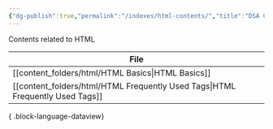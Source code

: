 ```yaml
---
{"dg-publish":true,"permalink":"/indexes/html-contents/","title":"DSA Contents","dgEnableSearch":true,"updated":"2025-06-02T15:45:45.756+05:30"}
---
```


Contents related to HTML
<br>

| File                                                                             |
| -------------------------------------------------------------------------------- |
| [[content_folders/html/HTML Basics\|HTML Basics]]                             |
| [[content_folders/html/HTML Frequently Used Tags\|HTML Frequently Used Tags]] |

{ .block-language-dataview}